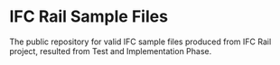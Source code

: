 # IFC Rail Sample Files
The public repository for valid IFC sample files produced from IFC Rail project, resulted from Test and Implementation Phase.
